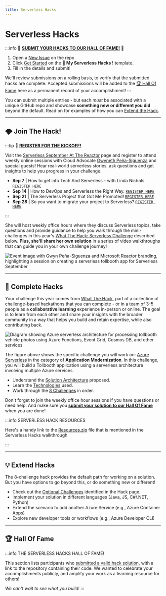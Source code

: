 ```yaml
---
title: Serverless Hacks
---
```


# Serverless Hacks

:::info 🚨 [**SUBMIT YOUR HACKS TO OUR HALL OF FAME!**](https://github.com/Azure/Cloud-Native/issues/new?assignees=&labels=&template=---serverless-hacks--share-your-hack-.md&title=%5BServerless+Hacks%5D) 🚨

 1. Open a [New Issue](https://github.com/Azure/Cloud-Native/issues/new/choose) on the repo.
 2. Click [Get Started](https://github.com/Azure/Cloud-Native/issues/new?assignees=&labels=&template=---serverless-hacks--share-your-hack-.md&title=%5BServerless+Hacks%5D) on the **🎯 My Serverless Hacks !** template.
 3. Fill in the details and submit!

We'll review submissions on a rolling basis, to verify that the submitted hacks are complete. Accepted submissions will be added to the [🏆 Hall Of Fame](#-hall-of-fame) here as a permanent record of your accomplishment!
:::

You can submit multiple entries - but each _must_ be associated with a unique GitHub repo and showcase **something new or different you did** beyond the default. Read on for examples of how you can [Extend the Hack](#-extend-the-hack).

---

## 🌩 Join The Hack!

:::tip 🚨 [**REGISTER FOR THE KICKOFF!**](https://aka.ms/ServerlessHacks)

Visit the [Serverless September At The Reactor](https://aka.ms/ServerlessHacks) page and register to attend weekly online sessions with Cloud Advocate [Gwyneth Peña-Siguenza](https://twitter.com/madebygps) and special guests! Hear real-world serverless stories, ask questions and get insights to help you progress in your challenge.

 * **Sep 7** |  How to get into Tech And Serverless - with Linda Nichols. [`REGISTER HERE`](https://developer.microsoft.com/reactor/events/16946?WT.mc_id=javascript-99907-ninarasi)
 * **Sep 14** |  How to DevOps and Serverless the Right Way. [`REGISTER HERE`](https://developer.microsoft.com/reactor/events/16958?WT.mc_id=javascript-99907-ninarasi)
 * **Sep 21** |  The Serverless Project that Got Me Promoted! [`REGISTER HERE`](https://developer.microsoft.com/reactor/events/16959?WT.mc_id=javascript-99907-ninarasi)
 * **Sep 28** | So you want to migrate your project to Serverless? [`REGISTER HERE`](https://developer.microsoft.com/reactor/events/16960?WT.mc_id=javascript-99907-ninarasi)

:::

She will host weekly office hours where they discuss Serverless topics, take questions and provide guidance to help you walk through the mini-challenges in this year's [What The Hack: Serverless Challenge](https://microsoft.github.io/WhatTheHack/015-Serverless/) described below. **Plus, she'll share her own solution** in a series of video walkthroughs that can guide you in your own challenge journey!

![Event image with Gwyn Peña-Siguenza and Microsoft Reactor branding, highlighting a session on creating a serverless tollbooth app for Serverless September](../../../static/img/banners/serverless-hacks.png)

---

## 🎯 Complete Hacks

Your challenge this year comes from [What The Hack](https://microsoft.github.io/WhatTheHack/), part of a collection of challenge-based hackathons that you can complete - or in a team of 3-5 people as a  **collaborative learning** experience in-person or online. The goal is to learn from each other and share your insights with the broader community in a way that helps you build and retain expertise, while also contributing back.

![Diagram showing Azure serverless architecture for processing tollbooth vehicle photos using Azure Functions, Event Grid, Cosmos DB, and other services](https://microsoft.github.io/WhatTheHack/015-Serverless/images/preferred-solution.png)

The figure above shows the specific challenge you will work on: [Azure Serverless](https://microsoft.github.io/WhatTheHack/015-Serverless/) in the category of **Application Modernization**. In this challenge, you will build a Tollbooth application using a serverless architecture involving multiple Azure services. 
 * Understand the [Solution Architecture](https://microsoft.github.io/WhatTheHack/015-Serverless/#solution-architecture) proposed.
 * Learn the [Technologies](https://microsoft.github.io/WhatTheHack/015-Serverless/#technologies) used.
 * Work through the [8 Challenges](https://microsoft.github.io/WhatTheHack/015-Serverless/#challenges) in order.

Don't forget to join the weekly office hour sessions if you have questions or need help. And make sure you [**submit your solution to our Hall Of Fame**](https://github.com/Azure/Cloud-Native/issues/new?assignees=&labels=&template=---serverless-hacks--share-your-hack-.md&title=%5BServerless+Hacks%5D) when you are done!

:::info SERVERLESS HACK RESOURCES

Here's a handy link to the [Resources.zip](https://aka.ms/serverless-september/wth/resources) file that is mentioned in the Serverless Hacks walkthrough.

:::

---

## 💡 Extend Hacks

The 8-challenge hack provides the default path for working on a solution. But you have options to go beyond this, or do something new or different!

 * Check out the [Optional Challenges](https://microsoft.github.io/WhatTheHack/015-Serverless/#optional-challenges) identified in the Hack page.
 * Implement your solution in different languages (Java, JS, C#/.NET, Python)
 * Extend the scenario to add another Azure Service (e.g., Azure Container Apps)
 * Explore new developer tools or workflows (e.g., Azure Developer CLI)

---

## 🏆 Hall Of Fame

:::info THE SERVERLESS HACKS HALL OF FAME!

This section lists participants who [submitted a valid hack solution](https://github.com/Azure/Cloud-Native/issues/new?assignees=&labels=&template=---serverless-hacks--share-your-hack-.md&title=%5BServerless+Hacks%5D), with a link to the repository containing their code. We wanted to celebrate your accomplishments publicly, and amplify your work as a learning resource for others!

_We can't wait to see what you build!_
:::